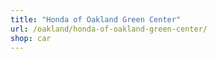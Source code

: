 ```yaml
---
title: "Honda of Oakland Green Center"
url: /oakland/honda-of-oakland-green-center/
shop: car
---
```

